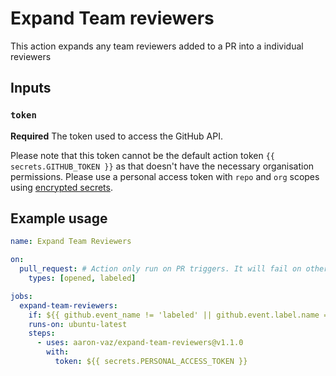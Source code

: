 # Expand Team reviewers

This action expands any team reviewers added to a PR into a individual reviewers

## Inputs

### `token`

**Required** The token used to access the GitHub API.

Please note that this token cannot be the default action token `{{ secrets.GITHUB_TOKEN }}` as that doesn't have the necessary organisation permissions.
Please use a personal access token with `repo` and `org` scopes using [encrypted secrets](https://docs.github.com/en/free-pro-team@latest/actions/reference/encrypted-secrets).

## Example usage

```yaml
name: Expand Team Reviewers

on:
  pull_request: # Action only run on PR triggers. It will fail on other triggers
    types: [opened, labeled]

jobs:
  expand-team-reviewers:
    if: ${{ github.event_name != 'labeled' || github.event.label.name == 'expand team reviewers' }}
    runs-on: ubuntu-latest
    steps:
      - uses: aaron-vaz/expand-team-reviewers@v1.1.0
        with:
          token: ${{ secrets.PERSONAL_ACCESS_TOKEN }}
```
